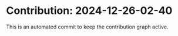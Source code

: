 # Contribution: 2024-12-26-02-40
This is an automated commit to keep the contribution graph active.
